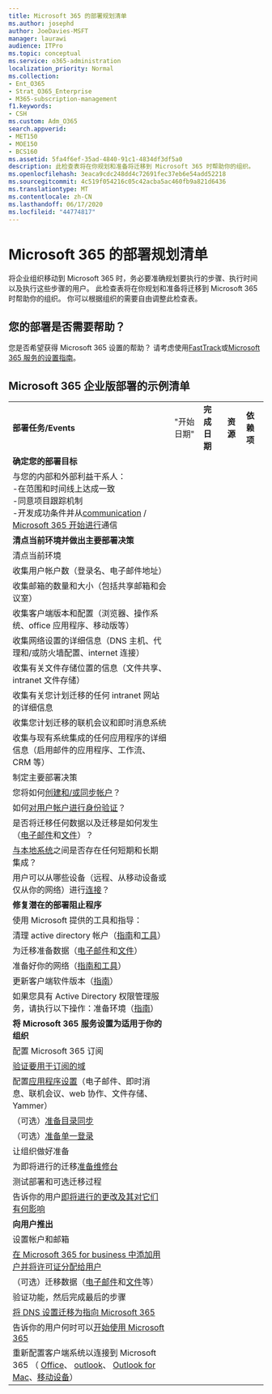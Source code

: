 ```yaml
---
title: Microsoft 365 的部署规划清单
ms.author: josephd
author: JoeDavies-MSFT
manager: laurawi
audience: ITPro
ms.topic: conceptual
ms.service: o365-administration
localization_priority: Normal
ms.collection:
- Ent_O365
- Strat_O365_Enterprise
- M365-subscription-management
f1.keywords:
- CSH
ms.custom: Adm_O365
search.appverid:
- MET150
- MOE150
- BCS160
ms.assetid: 5fa4f6ef-35ad-4840-91c1-4834df3df5a0
description: 此检查表将在你规划和准备将迁移到 Microsoft 365 时帮助你的组织。
ms.openlocfilehash: 3eaca9cdc248dd4c72691fec37eb6e54add52218
ms.sourcegitcommit: 4c519f054216c05c42acba5ac460fb9a821d6436
ms.translationtype: MT
ms.contentlocale: zh-CN
ms.lasthandoff: 06/17/2020
ms.locfileid: "44774817"
---
```

# <a name="deployment-planning-checklist-for-microsoft-365"></a>Microsoft 365 的部署规划清单

将企业组织移动到 Microsoft 365 时，务必要准确规划要执行的步骤、执行时间以及执行这些步骤的用户。 此检查表将在你规划和准备将迁移到 Microsoft 365 时帮助你的组织。 你可以根据组织的需要自由调整此检查表。

## <a name="need-help-with-your-deployment"></a>您的部署是否需要帮助？
您是否希望获得 Microsoft 365 设置的帮助？ 请考虑使用[FastTrack](https://fasttrack.microsoft.com/microsoft-365)或[Microsoft 365 服务的设置指南](setup-guides-for-office-365.md)。

## <a name="sample-checklist-for-a-microsoft-365-enterprise-deployment"></a>Microsoft 365 企业版部署的示例清单

||||||
|:-----|:-----|:-----|:-----|:-----|
|**部署任务/Events** <br/> |"开始日期" <br/> |**完成日期** <br/> |**资源** <br/> |**依赖项** <br/> |
|**确定您的部署目标** <br/> |||||
| 与您的内部和外部利益干系人：<br>  -在范围和时间线上达成一致 <br>  -同意项目跟踪机制  <br>  -开发成功条件并从[communication](https://fasttrack.microsoft.com/microsoft-365)  /  [Microsoft 365 开始进行](https://support.office.com/article/396b8d9e-e118-42d0-8a0d-87d1f2f055fb)通信|||||
|**清点当前环境并做出主要部署决策** |||||
|清点当前环境 |||||
| 收集用户帐户数（登录名、电子邮件地址） |||||
| 收集邮箱的数量和大小（包括共享邮箱和会议室） |||||
| 收集客户端版本和配置（浏览器、操作系统、office 应用程序、移动版等） |||||
| 收集网络设置的详细信息（DNS 主机、代理和/或防火墙配置、internet 连接） |||||
| 收集有关文件存储位置的信息（文件共享、intranet 文件存储） |||||
| 收集有关您计划迁移的任何 intranet 网站的详细信息 |||||
| 收集您计划迁移的联机会议和即时消息系统 |||||
| 收集与现有系统集成的任何应用程序的详细信息（启用邮件的应用程序、工作流、CRM 等） |||||
|制定主要部署决策 |||||
| 您将如何[创建和/或同步帐户](https://go.microsoft.com/fwlink/?LinkId=534819)？ |||||
| 如何[对用户帐户进行身份验证](https://go.microsoft.com/fwlink/?LinkId=534820)？ |||||
| 是否将迁移任何数据以及迁移是如何发生（[电子邮件](https://go.microsoft.com/fwlink/?LinkId=534823)和[文件](https://go.microsoft.com/fwlink/?LinkId=534824)）？ |||||
| [与本地系统](https://go.microsoft.com/fwlink/?LinkId=534822)之间是否存在任何短期和长期集成？ |||||
| 用户可以从哪些设备（远程、从移动设备或仅从你的网络）进行[连接](https://go.microsoft.com/fwlink/?LinkId=534821)？ |||||
|**修复潜在的部署阻止程序** |||||
|使用 Microsoft 提供的工具和指导： |||||
| 清理 active directory 帐户（[指南](https://go.microsoft.com/fwlink/?LinkId=534825)和[工具](https://go.microsoft.com/fwlink/?LinkId=534826)） |||||
| 为迁移准备数据（[电子邮件](https://go.microsoft.com/fwlink/?LinkId=534823)和[文件](https://go.microsoft.com/fwlink/?LinkId=534824)） |||||
| 准备好你的网络（[指南和工具](https://aka.ms/tune)） |||||
| 更新客户端软件版本（[指南](https://go.microsoft.com/fwlink/?LinkId=534827)） |||||
| 如果您具有 Active Directory 权限管理服务，请执行以下操作：准备环境（[指南](https://go.microsoft.com/fwlink/?linkid=844967)）  <br/> |||||
|**将 Microsoft 365 服务设置为适用于你的组织** |||||
|配置 Microsoft 365 订阅 |||||
|[验证要用于订阅的域](https://go.microsoft.com/fwlink/?LinkId=534828) |||||
| 配置[应用程序设置](https://go.microsoft.com/fwlink/?LinkId=534829)（电子邮件、即时消息、联机会议、web 协作、文件存储、Yammer） |||||
| （可选）[准备目录同步](https://go.microsoft.com/fwlink/?LinkId=534830) |||||
| （可选）[准备单一登录](https://go.microsoft.com/fwlink/?LinkId=534831) |||||
|让组织做好准备 |||||
|为即将进行的迁移[准备维修台](https://fasttrack.microsoft.com/office) |||||
| 测试部署和可选迁移过程 |||||
| 告诉你的用户[即将进行的更改及其对它们有何影响](https://fasttrack.microsoft.com/office) |||||
|**向用户推出** |||||
|设置帐户和邮箱 |||||
| [在 Microsoft 365 for business 中添加用户并将许可证分配给用户](https://support.office.com/article/997596b5-4173-4627-b915-36abac6786dc) |||||
| （可选）迁移数据（[电子邮件](https://go.microsoft.com/fwlink/?LinkId=534823)和[文件](https://go.microsoft.com/fwlink/?LinkId=534824)等） |||||
|验证功能，然后完成最后的步骤 |||||
| [将 DNS 设置迁移为指向 Microsoft 365](https://go.microsoft.com/fwlink/?LinkId=534835) |||||
| 告诉你的用户何时可以[开始使用 Microsoft 365](https://support.microsoft.com/office/microsoft-365-basics-video-training-396b8d9e-e118-42d0-8a0d-87d1f2f055fb) |||||
| 重新配置客户端系统以连接到 Microsoft 365 （ [Office](https://go.microsoft.com/fwlink/?LinkId=534836)、 [outlook](https://go.microsoft.com/fwlink/?LinkId=534837)、 [Outlook for Mac](https://support.office.com/article/6e27792a-9267-4aa4-8bb6-c84ef146101b#PickTab=Outlook_for_Mac)、[移动设备](https://go.microsoft.com/fwlink/?LinkId=534840)）  |||||
